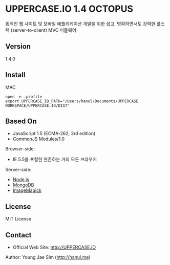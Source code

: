 UPPERCASE.IO 1.4 OCTOPUS
=========
동적인 웹 사이트 및 모바일 애플리케이션 개발을 위한 쉽고, 명확하면서도 강력한 풀스택 (server-to-client) MVC 미들웨어

Version
-------
1.4.0

Install
-------
MAC
```
open -e .profile
export UPPERCASE_IO_PATH="/Users/hanul/Documents/UPPERCASE WORKSPACE/UPPERCASE.IO/DIST"
```

Based On
--------
- JavaScript 1.5 (ECMA-262, 3rd edition)
- CommonJS Modules/1.0

Browser-side:
- IE 5.5를 포함한 현존하는 거의 모든 브라우저

Server-side:
- [Node.js](http://nodejs.org)
- [MongoDB](http://www.mongodb.org)
- [ImageMagick](http://www.imagemagick.org)

License
-------
MIT License

Contact
-------
- Official Web Site: http://UPPERCASE.IO

Author: Young Jae Sim (http://hanul.me)
